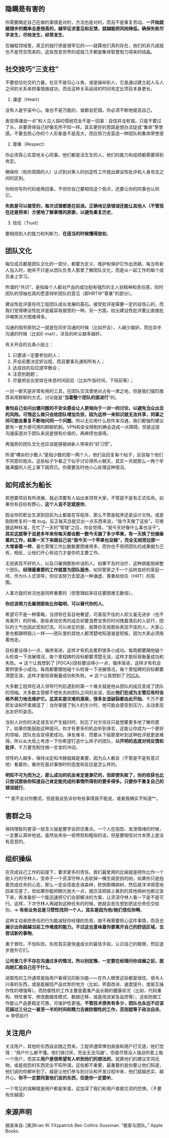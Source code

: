 ## 隐瞒是有害的

你需要确定自己在做的事情是对的，方法也是对的，而且不是重复劳动。**一开始就踏错步的概率总是很高的，越早征求意见和反馈，就越能把风险降低。确保失败尽早发生，尽快发生，经常发生**。

在编程领域里，真正的独行侠是很罕见的——就算他们真的存在，他们的非凡成就也不是凭空而来的。这些改变世界的成就几乎都是集体智慧努力得来的结晶。

## 社交技巧“三支柱”

不要低估社交的力量。社交不是勾心斗角，或是操纵别人，它是通过建立起人与人之间的关系来把事情做成功，而且这种关系延续的时间肯定比项目本身更长。

1. 谦虚（Heart）

  没有人是宇宙中心。谁也不是万能的，谁都会犯错。你必须不断地提高自己。

  表现得谦逊一点”和人见人踩的懦弱完全不是一回事：自信并没有错。只是不要过了头，非要弄得自己好像无所不知一样。其实更好的思路是想办法促成“集体”荣誉感。不要去担心你的个人形象是不是高大，而应努力去营造一种团队和集体荣誉感

2. 尊重（Respect）

  你必须真心实意地关心同事。他们都是活生生的人，他们的能力和成绩都需要得到肯定。

  确保你（和你周围的人）认识到对某人的创造性工作提出建设性批评和人身攻击之间的区别。

  你和你写的代码是两回事。不但你自己要相信这个观点，还要让你的同事也认同它。

  **失败是可以接受的，每次试错都是在前进。正确地记录错误还能让其他人（不管现在还是将来）方便地了解事情的原委，以避免重复历史**。

3. 信任（Trust）

  要相信别人的能力和判断力，**在适当的时候懂得放权**。

## 团队文化

每位成员都是团队文化的一部分，都要为定义、维护和保护它作出贡献。每当有新人加入时，她并不只是从团队负责人那里了解团队文化，而是从一起工作的每个成员身上学习。

所谓的“共识”，是指每个人都对产品的成功抱有强烈的主人翁精神和责任感，同时团队的领袖也真的愿意倾听团队的意见（即HRT中“尊重”的部分）。

建设性批评是任何工程团队成长发展的基石。接受批评是需要一定的自信心的，而我们觉得建设性批评是最容易接受的一种。另一方面，给出建设性批评要比直接批评嘲笑对方困难得多。

沟通的指导原则之一就是在同步沟通的时候（比如开会），人越少越好。而在异步沟通的时候（比如E-mail），涉及的听众越多越好。

有关开会的五条小贴士：

1. 只邀请一定要参加的人；
2. 开会前要决定好议程，而且要事先通知所有人；
3. 达成目的后应提早散会；
4. 注意别跑题；
5. 尽量把会议安排在休息时间前后（比如午饭时间，下班前等）；

一对一聊天是非常有用的工具，在团队交流里绝对占有一席之地，但是我们强烈推荐采用群聊的方式，讨论就是“**当着整个团队的面进行**”的。

**害怕自己会问出傻问题的不安全感会让人更倾向于一对一的讨论，以避免当众出丑的风险。可惜这么做只会给团队增加负担，因为这样一来知识就无法共享，同事之间可能会重复不断地问同一个问题**。所以无论用什么软件来沟通，我们都强烈建议要有一套方便可用的群聊机制。VPN和安全限制的确会造成一点障碍，但是这层沟通渠道对于团队来说是很有价值的，再麻烦也值得。

再强势的团队文化也应该能够接纳新人带来的“好习惯”。

所谓“嘈杂的少数人”是指少数的那一两个人，他们会回复每个帖子，反驳每个他们不同意的观点。这些帖子乍看之下似乎讨论得热火朝天，其实一共就那么一两个牢骚满腹的人在上窜下跳而已。你需要及时地小心处理这种情况。

## 如何成长为船长

若想要项目有所进展，就必须要有人站出来领导大家，不管是不是有正式任命。如果你有目标有野心，**这个人说不定就是你**。

假设你的职业生涯到目前为止都是在写程序，那么不管是程序还是设计文档，或是刚刚修复的一堆 bug，反正每天总能交出一点东西来说，“我今天做了这些”。可根据这种标准，在忙了一天的“管理”之后，你会觉得，“我今天好像什么事也没干”。**其实这就等于说是多年来你每天都会数一数今天摘了多少苹果，有一天换了份摘香蕉的工作，结果一天下来跟自己说“我今天一个苹果也没摘”，完全无视旁边那一大堆香蕉一样**。量化管理工作比数数要困难得多，而你也不用把团队的成果据为己有，相反，让他们开心有动力才是你的主要工作。

无视表现不好的人，以及只雇佣那些听话的人。如果不及时治疗，这种病能毁掉整个团队。**经理最重要的工作就是为团队服务**，如同管家之于一个运转良好的家庭一样。作为仆人式领导，你应该努力去营造一种谦虚、尊重和信任（HRT）的氛围。

人事方面的状况也是同样重要的（但管理起来往往要困难无数倍）。

**你应该努力去雇佣那些比你聪明、可以替代你的人**。

希望可不是一种策略，当领导在盲目地奢望，可表现不佳的人却又毫无进步（也不肯离开）的时候，那些表现优秀的成员却要浪费宝贵的时间拽着落后的人前行，团队的士气也因此受到打击。可以肯定的是，就算你无视那些表现不佳的人，大家心里也都跟明镜儿一样——团队里的其他人都清楚地知道谁是短板，因为大家必须拖着他走。

目标要设得小一点，循序渐进，这样才有机会累积很多小成功。每周都要跟他碰个头检查一下进展情况，每个里程碑的目标都要清楚无误，这样才能轻易衡量成功和失败。=> 这个让我想到了 [PDCA](目标要设得小一点，循序渐进，这样才有机会累积很多小成功。每周都要跟他碰个头检查一下进展情况，每个里程碑的目标都要清楚无误，这样才能轻易衡量成功和失败。=> 这个让我想到了 [PDCA](https://zh.wikipedia.org/wiki/PDCA)。

大多数工程师在进入领导行列后遇到的第一个难关就是他从团队的成员变成了团队的领袖。大多数主管都不想失去和团队之间的友谊，因此**他们在成为主管后有时会格外努力地去维护它。这其实是灾难的源泉，很多友谊破裂都由此开始**。千万不要把友谊和怀柔搞混了：当你掌握了别人的生计时，他可能会感受到压力，主动表现出友好的姿态。

当别人对你的决定或言论产生疑问时，别忘了对方往往只是想要更多地了解你罢了。如果你能鼓励这种提问，你才有更多的机会听到诤言，这能让你成为一个更好的领袖，团队也会变得更成功。诤友难寻，而要从下级那里听到这种批评就更是难得。所以从大局上考虑一下你希望打造什么样子的团队，**以开明的态度对待反馈和批评**，千万要克制住搞一言堂的冲动。

领导的人越多，保持淡定和冷静就越是重要，因为众人都会（不管是不是有意识地）看着你，看你在面对事物时的态度和反应是怎么样的。

**明知不可为而为之，那么成功的机会肯定是渺茫的，但即使失败了，你的收获也比只尝试那些你知道自己肯定能完成的事情所得到的要多得多。只要你不重复自己的错误就行**。

** 我不会对你撒谎，但是我会告诉你有些事情我不能说，或者我确实不知道**。

## 害群之马

保持理智的更深一层含义就是要学会抓住重点。一个人在抱怨、发泄情绪的时候，一定要认真听他说。虽然会夹杂一些愤怒和粗俗的话，但是要相信对方本质上是没有恶意的。

## 组织操纵

在完成自己工作的前提下，要求更多的责任。我们最爱用的比喻就是把你比作一个刚入行的守林人，受命于一个资深守林人去砍掉一棵生病受损的树。如果你只是抱着完成任务的心态，那么一定会径直走进森林，砍倒那棵病树，然后就洋洋得意地回来交差了。但如果你能把眼光放大一点，就应该把路上看到的其他病树也都记录下来，再准备好一个能迅速把它们全部解决的方案，让资深守林人看一下是不是可行。这样，下次守林人再碰到这种任务的时候，她就会首先想到把这份责任交给你。=> **有些业务总是习惯性找同一个人，其实是因为他/她们信任你啊**。

这种主动承担责任的行为能减轻你经理的负担，她不再需要担心这件事情，而且也**展示出你超越当前工作难度的能力。不过这也意味着你要离开自己的舒适区域，去尝试新的事物**。

勇于冒险，不怕失败。失败其实是快速成长的最佳手段，认识自己的极限，然后逐步提升它们。

**公司里几乎不存在沟通过多的情况，所以别犹豫，一定要在经理问你进展之前，就向她汇报自己在干什么**。

进取性的工作通常是指用户看得见的新功能——在外人眼里这些都是很炫、很令人兴奋的东西，或是能展现产品优势的地方（比如，界面改进、速度提升，或是互操作性的增强等）。而防御性的工作主要是着重产品长期的健康状况（比如，代码重构、特性重写、修改数据库模式、数据迁移，或是改进紧急监控等）。这些防御工作能让产品更稳定可靠，可维护性更强。**不管技术债务有多少，团队也永远不应该花超过三分之一甚至一半的时间和精力去做防御性的工作，否则就等于政治自杀**。=> 举债前行

## 关注用户

关注用户，其他的东西自会随之而来。工程师通常惧怕直接和用户打交道，他们觉得：“用户什么都不懂。他们很讨厌，完全无法沟通”。但是尽管没人强迫你爱上每一个用户，但其实**用户是很希望有人听到他们的想法的**。就算他们的建议空洞无物，或是抱怨的东西完全不知所谓，这些都不重要，最重要的是你要让他们知道，他们说的你都听到了。越是让他们参与到讨论和开发过程中来，他们就越忠实、越开心。**你不一定要同意他们说的东西，但是你一定要听**。

一个常见的误解就是用户都是笨蛋，这加深了我们和用户直接交流的恐惧。（不要有优越感）

## 来源声明

摘录来自: [美]Brian W. Fitzpatrick Ben Collins-Sussman. “极客与团队。” Apple Books. 
